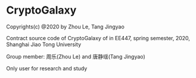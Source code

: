 # CryptoGalaxy

Copyrights(c) @2020 by Zhou Le, Tang Jingyao

Contract source code of CryptoGalaxy of in EE447, spring semester, 2020, Shanghai Jiao Tong University

Group member: 周乐(Zhou Le) and 唐静瑶(Tang Jingyao)

Only user for research and study
